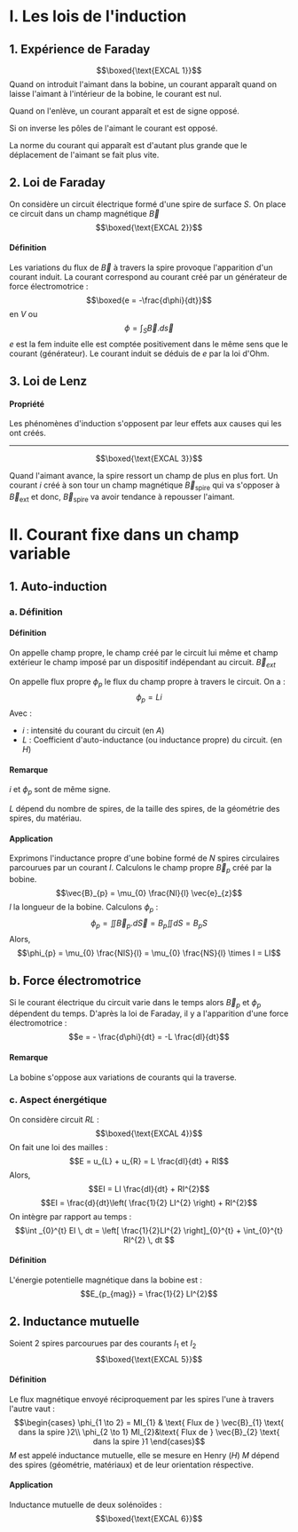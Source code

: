 # I. Les lois de l'induction
## 1. Expérience de Faraday
$$\boxed{\text{EXCAL 1}}$$
Quand on introduit l'aimant dans la bobine, un courant apparaît quand on laisse l'aimant à l'intérieur de la bobine, le courant est nul. 

Quand on l'enlève, un courant apparaît et est de signe opposé. 

Si on inverse les pôles de l'aimant le courant est opposé.

La norme du courant qui apparaît est d'autant plus grande que le déplacement de l'aimant se fait plus vite. 

## 2. Loi de Faraday
On considère un circuit électrique formé d'une spire de surface $S$. 
On place ce circuit dans un champ magnétique $\vec{B}$
$$\boxed{\text{EXCAL 2}}$$

#### Définition
Les variations du flux de $\vec{B}$ à travers la spire provoque l'apparition d'un courant induit. La courant correspond au courant créé par un générateur de force électromotrice : 
$$\boxed{e = -\frac{d\phi}{dt}}$$
en $V$
ou
$$\phi = \int_{S} \vec{B}.d\vec{s}  $$
$e$ est la fem induite elle est comptée positivement dans le même sens que le courant (générateur). 
Le courant induit se déduis de $e$ par la loi d'Ohm. 

## 3. Loi de Lenz
#### Propriété
Les phénomènes d'induction s'opposent par leur effets aux causes qui les ont créés. 

___
$$\boxed{\text{EXCAL 3}}$$

Quand l'aimant avance, la spire ressort un champ de plus en plus fort.
Un courant $i$ créé à son tour un champ magnétique $\vec{B}_{\text{spire}}$ qui va s'opposer à $\vec{B}_{\text{ext}}$ et donc, $\vec{B}_{\text{spire}}$ va avoir tendance à repousser l'aimant. 

# II. Courant fixe dans un champ variable
## 1. Auto-induction
### a. Définition
#### Définition
On appelle champ propre, le champ créé par le circuit lui même et champ extérieur le champ imposé par un dispositif indépendant au circuit. $\vec{B}_{ext}$

On appelle flux propre $\phi_{p}$ le flux du champ propre à travers le circuit. 
On a :
$$\phi_{p} = Li$$
Avec :
- $i$ : intensité du courant du circuit (en $A$)
- $L$ : Coefficient d'auto-inductance (ou inductance propre) du circuit. (en $H$)

#### Remarque
$i$ et $\phi_{p}$ sont de même signe. 

$L$ dépend du nombre de spires, de la taille des spires, de la géométrie des spires, du matériau. 

#### Application
Exprimons l'inductance propre d'une bobine formé de $N$ spires circulaires parcourues par un courant $I$. 
Calculons le champ propre $\vec{B}_{p}$ créé par la bobine. 
$$\vec{B}_{p} = \mu_{0} \frac{NI}{l} \vec{e}_{z}$$
$l$ la longueur de la bobine. 
Calculons $\phi_{p}$ : 
$$\phi_{p} = \iint \vec{B}_{p} . d\vec{S} = B_{p} \iint dS = B_{p}S$$
Alors, 
$$\phi_{p} = \mu_{0} \frac{NIS}{l} = \mu_{0} \frac{NS}{l} \times I = LI$$

## b. Force électromotrice
Si le courant électrique du circuit varie dans le temps alors $\vec{B}_{p}$ et $\phi_{p}$ dépendent du temps. 
D'après la loi de Faraday, il y a l'apparition d'une force électromotrice :
$$e = - \frac{d\phi}{dt} = -L \frac{dI}{dt}$$

#### Remarque
La bobine s'oppose aux variations de courants qui la traverse. 

### c. Aspect énergétique
On considère circuit $RL$ : 
$$\boxed{\text{EXCAL 4}}$$
On fait une loi des mailles : 
$$E = u_{L} + u_{R} = L \frac{dI}{dt} + RI$$
Alors, 
$$EI = LI \frac{dI}{dt} + RI^{2}$$
$$EI = \frac{d}{dt}\left( \frac{1}{2} LI^{2} \right) + RI^{2}$$
On intègre par rapport au temps : 
$$\int _{0}^{t} EI \, dt = \left[ \frac{1}{2}LI^{2} \right]_{0}^{t} + \int_{0}^{t} RI^{2} \, dt  $$

#### Définition
L'énergie potentielle magnétique dans la bobine est : 
$$E_{p_{mag}} = \frac{1}{2} LI^{2}$$

## 2. Inductance mutuelle
Soient $2$ spires parcourues par des courants $I_{1}$ et $I_{2}$
$$\boxed{\text{EXCAL 5}}$$

#### Définition
Le flux magnétique envoyé réciproquement par les spires l'une à travers l'autre vaut :
$$\begin{cases}
\phi_{1 \to 2} = MI_{1} & \text{ Flux de } \vec{B}_{1} \text{ dans la spire }2\\
\phi_{2 \to 1} MI_{2}&\text{ Flux de } \vec{B}_{2} \text{ dans la spire }1
\end{cases}$$
$M$ est appelé inductance mutuelle, elle se mesure en Henry ($H$)
$M$ dépend des spires (géométrie, matériaux) et de leur orientation réspective.

#### Application
Inductance mutuelle de deux solénoïdes : 
$$\boxed{\text{EXCAL 6}}$$
